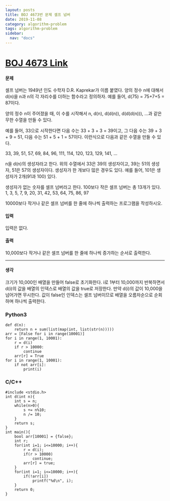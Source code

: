 ```yaml
---
layout: posts
title: BOJ 4673번 문제 셀프 넘버
date: 2019-11-08
category: algorithm-problem
tags: algorithm-problem
sidebar:
  nav: "docs"
---
```

# [BOJ 4673 Link](https://www.acmicpc.net/problem/4673)
#### 문제
셀프 넘버는 1949년 인도 수학자 D.R. Kaprekar가 이름 붙였다. 양의 정수 n에 대해서 d(n)을 n과 n의 각 자리수를 더하는 함수라고 정의하자. 예를 들어, d(75) = 75+7+5 = 87이다.

양의 정수 n이 주어졌을 때, 이 수를 시작해서 n, d(n), d(d(n)), d(d(d(n))), ...과 같은 무한 수열을 만들 수 있다. 

예를 들어, 33으로 시작한다면 다음 수는 33 + 3 + 3 = 39이고, 그 다음 수는 39 + 3 + 9 = 51, 다음 수는 51 + 5 + 1 = 57이다. 이런식으로 다음과 같은 수열을 만들 수 있다.

33, 39, 51, 57, 69, 84, 96, 111, 114, 120, 123, 129, 141, ...

n을 d(n)의 생성자라고 한다. 위의 수열에서 33은 39의 생성자이고, 39는 51의 생성자, 51은 57의 생성자이다. 생성자가 한 개보다 많은 경우도 있다. 예를 들어, 101은 생성자가 2개(91과 100) 있다. 

생성자가 없는 숫자를 셀프 넘버라고 한다. 100보다 작은 셀프 넘버는 총 13개가 있다. 1, 3, 5, 7, 9, 20, 31, 42, 53, 64, 75, 86, 97

10000보다 작거나 같은 셀프 넘버를 한 줄에 하나씩 출력하는 프로그램을 작성하시오.

#### 입력
입력은 없다.

#### 출력
10,000보다 작거나 같은 셀프 넘버를 한 줄에 하나씩 증가하는 순서로 출력한다.
- - -
#### 생각
크기가 10,000인 배열을 만들어 false로 초기화한다.
i로 1부터 10,000까지 반복하면서 d(i)의 값을 배열의 인덱스로 배열의 값을 true로 저장한다. 만약 d(i)의 값이 10,000을 넘어가면 무시한다.
값이 false인 인덱스는 셀프 넘버이므로 배열을 오름차순으로 순회하며 하나씩 출력한다.
### Python3
```
def d(n):
    return n + sum(list(map(int, list(str(n)))))
arr = [False for i in range(10001)]
for i in range(1, 10001):
    r = d(i)
    if r > 10000:
        continue
    arr[r] = True
for i in range(1, 10001):
    if not arr[i]:
        print(i)
```
### C/C++
```
#include <stdio.h>
int d(int n){
    int s = n;
    while(n>0){
        s += n%10;
        n /= 10;
    }
    return s;
}
int main(){
    bool arr[10001] = {false};
    int r;
    for(int i=1; i<=10000; i++){
        r = d(i);
        if(r > 10000)
            continue;
        arr[r] = true;
    }
    for(int i=1; i<=10000; i++){
        if(!arr[i])
            printf("%d\n", i);
    }
    return 0;
}
```